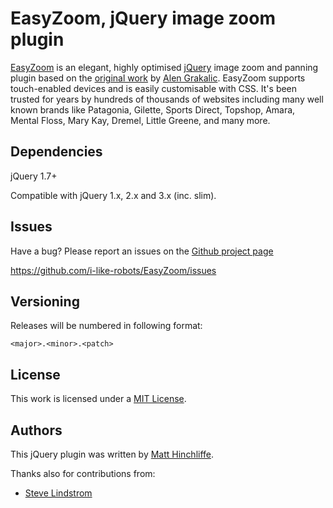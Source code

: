 # EasyZoom, jQuery image zoom plugin

[EasyZoom][1] is an elegant, highly optimised [jQuery][2] image zoom and panning plugin based on the [original work][3] by [Alen Grakalic][4]. EasyZoom supports touch-enabled devices and is easily customisable with CSS. It's been trusted for years by hundreds of thousands of websites including many well known brands like Patagonia, Gilette, Sports Direct, Topshop, Amara, Mental Floss, Mary Kay, Dremel, Little Greene, and many more.

## Dependencies

jQuery 1.7+

Compatible with jQuery 1.x, 2.x and 3.x (inc. slim).

## Issues

Have a bug? Please report an issues on the [Github project page][1]

https://github.com/i-like-robots/EasyZoom/issues

## Versioning

Releases will be numbered in following format:

`<major>.<minor>.<patch>`

## License

This work is licensed under a [MIT License][5].

## Authors

This jQuery plugin was written by [Matt Hinchliffe][6].

Thanks also for contributions from:

- [Steve Lindstrom](https://github.com/slindstr)

[1]: http://github.com/i-like-robots/EasyZoom/
[2]: http://www.jquery.com
[3]: http://cssglobe.com/lab/easyzoom/easyzoom.html
[4]: http://grakalic.com
[5]: http://opensource.org/licenses/MIT
[6]: http://maketea.co.uk
